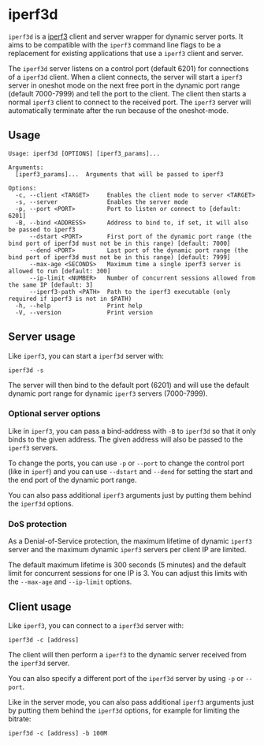 # iperf3d

`iperf3d` is a [iperf3](https://github.com/esnet/iperf) client and server wrapper for dynamic server ports. It aims to be compatible with the `iperf3` command line flags to be a replacement for existing applications that use a `iperf3` client and server.

The `iperf3d` server listens on a control port (default 6201) for connections of a `iperf3d` client. When a client connects, the server will start a `iperf3` server in oneshot mode on the next free port in the dynamic port range (default 7000-7999) and tell the port to the client. The client then starts a normal `iperf3` client to connect to the received port. The `iperf3` server will automatically terminate after the run because of the oneshot-mode.

## Usage
```
Usage: iperf3d [OPTIONS] [iperf3_params]...

Arguments:
  [iperf3_params]...  Arguments that will be passed to iperf3

Options:
  -c, --client <TARGET>     Enables the client mode to server <TARGET>
  -s, --server              Enables the server mode
  -p, --port <PORT>         Port to listen or connect to [default: 6201]
  -B, --bind <ADDRESS>      Address to bind to, if set, it will also be passed to iperf3
      --dstart <PORT>       First port of the dynamic port range (the bind port of iperf3d must not be in this range) [default: 7000]
      --dend <PORT>         Last port of the dynamic port range (the bind port of iperf3d must not be in this range) [default: 7999]
      --max-age <SECONDS>   Maximum time a single iperf3 server is allowed to run [default: 300]
      --ip-limit <NUMBER>   Number of concurrent sessions allowed from the same IP [default: 3]
      --iperf3-path <PATH>  Path to the iperf3 executable (only required if iperf3 is not in $PATH)
  -h, --help                Print help
  -V, --version             Print version
```

## Server usage

Like `iperf3`, you can start a `iperf3d` server with:
```
iperf3d -s
```
The server will then bind to the default port (6201) and will use the default dynamic port range for dynamic `iperf3` servers (7000-7999).

### Optional server options

Like in `iperf3`, you can pass a bind-address with `-B` to `iperf3d` so that it only binds to the given address. The given address will also be passed to the `iperf3` servers.

To change the ports, you can use `-p` or `--port` to change the control port (like in `iperf`) and you can use `--dstart` and `--dend` for setting the start and the end port of the dynamic port range.

You can also pass additional `iperf3` arguments just by putting them behind the `iperf3d` options.

### DoS protection

As a Denial-of-Service protection, the maximum lifetime of dynamic `iperf3` server and the maximum dynamic `iperf3` servers per client IP are limited.

The default maximum lifetime is 300 seconds (5 minutes) and the default limit for concurrent sessions for one IP is 3. You can adjust this limits with the `--max-age` and `--ip-limit` options.

## Client usage

Like `iperf3`, you can connect to a `iperf3d` server with:
```
iperf3d -c [address]
```
The client will then perform a `iperf3` to the dynamic server received from the `iperf3d` server.

You can also specify a different port of the `iperf3d` server by using `-p` or `--port`.

Like in the server mode, you can also pass additional `iperf3` arguments just by putting them behind the `iperf3d` options, for example for limiting the bitrate:
```
iperf3d -c [address] -b 100M
```